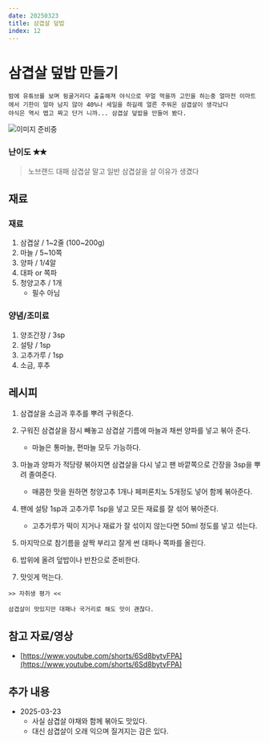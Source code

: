 ```yaml
---
date: 20250323
title: 삼겹살 덮밥
index: 12
---
```

# 삼겹살 덮밥 만들기

```
밤에 유튜브를 보며 뒹굴거리다 출출해져 야식으로 무얼 먹을까 고민을 하는중 얼마전 이마트에서 기한이 얼마 남지 않아 40%나 세일을 하길레 얼른 주워온 삼겹살이 생각났다
야식은 역시 맵고 짜고 단거 니까... 삼겹살 덮밥을 만들어 봤다.
```

![이미지 준비중](<../../_assets/img/12_1.jpeg>)

### 난이도 ✭✭
> 노브랜드 대패 삼겹살 말고 일반 삼겹살을 살 이유가 생겼다


## 재료

### 재료
1. 삼겹살 / 1~2줄 (100~200g)
1. 마늘 / 5~10쪽
1. 양파 / 1/4알
1. 대파 or 쪽파
1. 청양고추 / 1개
    - 필수 아님

### 양념/조미료
1. 양조간장 / 3sp
1. 설탕 / 1sp
1. 고추가루 / 1sp
1. 소금, 후추


## 레시피
1. 삼겹살을 소금과 후추를 뿌려 구워준다.

1. 구워진 삼겹살을 잠시 빼놓고 삼겹살 기름에 마늘과 채썬 양파를 넣고 볶아 준다.
    - 마늘은 통마늘, 편마늘 모두 가능하다.

1. 마늘과 양파가 적당량 볶아지면 삼겹살을 다시 넣고 팬 바깥쪽으로 간장을 3sp을 뿌려 졸여준다.
    - 매콤한 맛을 원하면 청양고추 1개나 페퍼론치노 5개정도 넣어 함께 볶아준다.

1. 팬에 설탕 1sp과 고추가루 1sp을 넣고 모든 재료를 잘 섞어 볶아준다. 
    - 고추가루가 떡이 지거나 재료가 잘 섞이지 않는다면 50ml 정도를 넣고 섞는다.

1. 마지막으로 참기름을 살짝 부리고 잘게 썬 대파나 쪽파를 올린다.

1. 밥위에 올려 덮밥이나 반찬으로 준비한다.

1. 맛잇게 먹는다.


~~~
>> 자취생 평가 <<

삼겹살이 맛있지만 대패나 국거리로 해도 맛이 괜찮다.
~~~

## 참고 자료/영상
- [https://www.youtube.com/shorts/6Sd8bytvFPA](https://www.youtube.com/shorts/6Sd8bytvFPA)

## 추가 내용
- 2025-03-23
    - 사실 삼겹살 야채와 함께 볶아도 맛있다.
    - 대신 삼겹살이 오래 익으며 질겨지는 감은 있다.